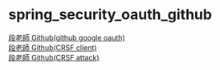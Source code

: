 # spring_security_oauth_github
<a href="https://github.com/vincenttuan/micro-servicce-2022/tree/master/spring_security_oauth2_github">段老師 Github(github google oauth)</a><br/>
<a href="https://github.com/vincenttuan/micro-servicce-2022/tree/master/spring_security_csrf_client">段老師 Github(CRSF client)</a><br/>
<a href="https://github.com/vincenttuan/micro-servicce-2022/tree/master/spring_security_csrf_attack">段老師 Github(CRSF attack)</a><br/>

